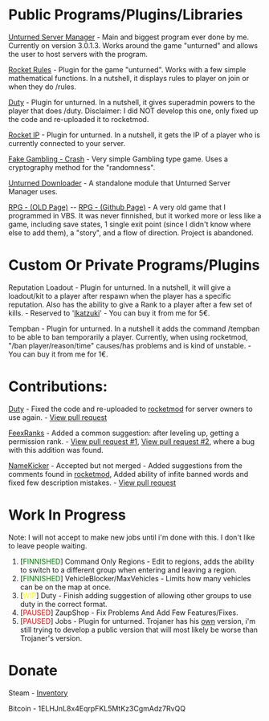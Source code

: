 <h1>Public Programs/Plugins/Libraries</h1>

[Unturned Server Manager](/UnturnedServerManager/) - Main and biggest program ever done by me. Currently on version 3.0.1.3. Works around the game "unturned" and allows the user to host servers with the program.

[Rocket Rules](/Rocket-Rules/) - Plugin for the game "unturned". Works with a few simple mathematical functions. In a nutshell, it displays rules to player on join or when they do /rules.

[Duty](https://github.com/Ev1dentFir3/Duty) - Plugin for unturned. In a nutshell, it gives superadmin powers to the player that does /duty. Disclaimer: I did NOT develop this one, only fixed up the code and re-uploaded it to rocketmod.

[Rocket IP](https://github.com/persiafighter/Rocket-IP) - Plugin for unturned. In a nutshell, it gets the IP of a player who is currently connected to your server.

[Fake Gambling - Crash](https://github.com/persiafighter/FakeGambling-Crash) - Very simple Gambling type game. Uses a cryptography method for the "randomness".

[Unturned Downloader](https://github.com/persiafighter/unturned-downloader) - A standalone module that Unturned Server Manager uses.

[RPG - (OLD Page)](http://rpg-v2.boards.net/) -- [RPG - (Github Page)](https://github.com/persiafighter/RPG) - A very old game that I programmed in VBS. It was never finnished, but it worked more or less like a game, including save states, 1 single exit point (since I didn't know where else to add them), a "story", and a flow of direction. Project is abandoned.

<h1>Custom Or Private Programs/Plugins</h1>

Reputation Loadout - Plugin for unturned. In a nutshell, it will give a loadout/kit to a player after respawn when the player has a specific reputation. Also has the ability to give a Rank to a player after a few set of kills. - Reserved to '[Ikatzuki](http://steamcommunity.com/id/Ikatzuki1/)' - You can buy it from me for 5€.

Tempban - Plugin for unturned. In a nutshell it adds the command /tempban to be able to ban temporarily a player. Currently, when using rocketmod, "/ban player/reason/time" causes/has problems and is kind of unstable. - You can buy it from me for 1€.

<h1>Contributions:</h1>

[Duty](https://github.com/Ev1dentFir3/Duty) - Fixed the code and re-uploaded to [rocketmod](https://dev.rocketmod.net/plugins/duty-revived/) for server owners to use again. - [View pull request](https://github.com/Ev1dentFir3/Duty/pull/3)

[FeexRanks](https://github.com/Freenex1911/FeexRanks) - Added a common suggestion: after leveling up, getting a permission rank. - [View pull request #1](https://github.com/Freenex1911/FeexRanks/pull/2), [View pull request #2](https://github.com/Freenex1911/FeexRanks/pull/5), where a bug with this addition was found.

[NameKicker](https://github.com/Teyhota/NameKicker) - Accepted but not merged - Added suggestions from the comments found in [rocketmod](https://dev.rocketmod.net/plugins/namekicker/), Added ability of infite banned words and fixed few description mistakes. - [View pull request](https://github.com/Teyhota/NameKicker/pull/1)

<h1>Work In Progress</h1>

Note: I will not accept to make new jobs until i'm done with this. I don't like to leave people waiting.

<ol>
<li>[<span style="color:green">FINNISHED</span>] Command Only Regions - Edit to regions, adds the ability to switch to a different group when entering and leaving a region.</li>
<li>[<span style="color:green">FINNISHED</span>] VehicleBlocker/MaxVehicles - Limits how many vehicles can be on the map at once.</li>
<li>[<span style="color:yellow">WIP</span>] Duty - Finish adding suggestion of allowing other groups to use duty in the correct format.</li>
<li>[<span style="color:red">PAUSED</span>] ZaupShop - Fix Problems And Add Few Features/Fixes.</li>
<li>[<span style="color:red">PAUSED</span>] Jobs - Plugin for unturned. Trojaner has his <a href="https://imperialplugins.com/Products/ProductDetails?ProductID=7">own</a> version, i'm still trying to develop a public version that will most likely be worse than Trojaner's version.</li>
</ol>

<h1>Donate</h1>

Steam - [Inventory](https://steamcommunity.com/tradeoffer/new/?partner=171975117&token=nPB07kkc)

Bitcoin - 1ELHJnL8x4EqrpFKL5MtKz3CgmAdz7RvQQ

